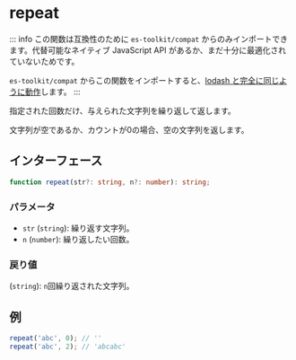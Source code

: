# repeat

::: info
この関数は互換性のために `es-toolkit/compat` からのみインポートできます。代替可能なネイティブ JavaScript API があるか、まだ十分に最適化されていないためです。

`es-toolkit/compat` からこの関数をインポートすると、[lodash と完全に同じように動作](../../../compatibility.md)します。
:::

指定された回数だけ、与えられた文字列を繰り返して返します。

文字列が空であるか、カウントが0の場合、空の文字列を返します。

## インターフェース

```typescript
function repeat(str?: string, n?: number): string;
```

### パラメータ

- `str` (`string`): 繰り返す文字列。
- `n` (`number`): 繰り返したい回数。

### 戻り値

(`string`): `n`回繰り返された文字列。

## 例

```javascript
repeat('abc', 0); // ''
repeat('abc', 2); // 'abcabc'
```
